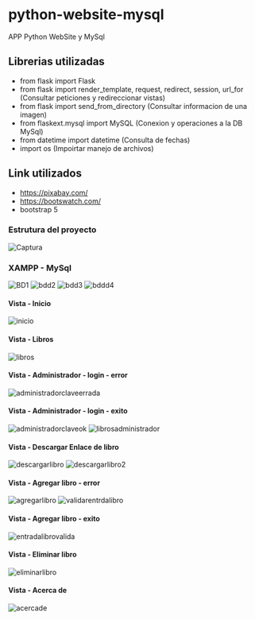 # python-website-mysql
APP Python WebSite y MySql

## Librerias utilizadas
* from flask import Flask
* from flask import render_template, request, redirect, session, url_for (Consultar peticiones y redireccionar vistas)
* from flask import send_from_directory (Consultar informacion de una imagen)
* from flaskext.mysql import MySQL (Conexion y operaciones a la DB MySql)
* from datetime import datetime (Consulta de fechas)
* import os (Impoirtar manejo de archivos)


## Link utilizados
* https://pixabay.com/
* https://bootswatch.com/ 
* bootstrap 5

### Estrutura del proyecto
![Captura](https://github.com/wlopera/react_bakery_pwa_app/assets/7141537/5a3cef42-13b4-4b94-901e-ebd909825622)

### XAMPP - MySql
![BD1](https://github.com/wlopera/python-website-mysql/assets/7141537/8cc70940-2a82-4fdf-a595-1f9ed892e6b6)
![bdd2](https://github.com/wlopera/python-website-mysql/assets/7141537/c3df9db4-5302-438f-a5d3-032d57ab404e)
![bdd3](https://github.com/wlopera/python-website-mysql/assets/7141537/144eac4c-3e80-4a14-a643-011bb0404930)
![bddd4](https://github.com/wlopera/python-website-mysql/assets/7141537/927fcbd2-d045-4eb1-b46e-293995545d61)

#### Vista - Inicio
![inicio](https://github.com/wlopera/python-website-mysql/assets/7141537/51bd135b-bb4e-4843-a175-1f80cd7e9fe6)

#### Vista - Libros
![libros](https://github.com/wlopera/python-website-mysql/assets/7141537/b2a9aa2a-e241-4348-9efe-6216abac09a2)

#### Vista - Administrador - login - error
![administradorclaveerrada](https://github.com/wlopera/python-website-mysql/assets/7141537/c813e6ea-fc46-40a1-baaa-164464235f10)

#### Vista - Administrador - login - exito
![administradorclaveok](https://github.com/wlopera/python-website-mysql/assets/7141537/fa333cfa-7994-4910-a390-1b7f7e1dab2f)
![librosadministrador](https://github.com/wlopera/python-website-mysql/assets/7141537/2359504a-c2d3-4009-9bd4-de6c18a07766)

#### Vista - Descargar Enlace de libro
![descargarlibro](https://github.com/wlopera/python-website-mysql/assets/7141537/1407fb0d-2ac5-4c83-b584-68cf4096ac1d)
![descargarlibro2](https://github.com/wlopera/python-website-mysql/assets/7141537/998885b8-9895-4bdb-be32-f87d4d5795ee)

#### Vista - Agregar libro - error
![agregarlibro](https://github.com/wlopera/python-website-mysql/assets/7141537/d539739d-5d83-4231-ab10-5bff9ce04be0)
![validarentrdalibro](https://github.com/wlopera/python-website-mysql/assets/7141537/d1288e81-74fc-4888-a1a8-55764e297069)

#### Vista - Agregar libro - exito
![entradalibrovalida](https://github.com/wlopera/python-website-mysql/assets/7141537/11df523b-fbce-486e-ac73-400e3df9a0d1)


#### Vista - Eliminar libro
![eliminarlibro](https://github.com/wlopera/python-website-mysql/assets/7141537/6c901e84-5b09-498e-8119-8507b09a6dcf)

#### Vista - Acerca de
![acercade](https://github.com/wlopera/python-website-mysql/assets/7141537/8c84d7a7-c7d9-47c7-ac29-a4bc67f3b329)



